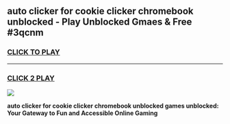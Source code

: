 
## auto clicker for cookie clicker chromebook unblocked - Play Unblocked Gmaes & Free #3qcnm
<h3>
<a href="https://news.freeplayer.one?title=auto_clicker_for_cookie_clicker_chromebook_unblocked&ref=03M">CLICK TO PLAY</a></h3>
<hr>

<h3>
<a href="https://news.freeplayer.one?title=auto_clicker_for_cookie_clicker_chromebook_unblocked&ref=03M">CLICK 2 PLAY</a>
  
</h3>

<a href="https://news.freeplayer.one?title=auto_clicker_for_cookie_clicker_chromebook_unblocked&ref=03M"><img src="https://clearcache.store/games.png"></a>


**auto clicker for cookie clicker chromebook unblocked games unblocked: Your Gateway to Fun and Accessible Online Gaming**
